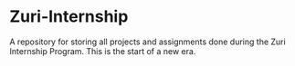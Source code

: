# Zuri-Internship
A repository for storing all projects and assignments done during the Zuri Internship Program.
This is the start of a new era.